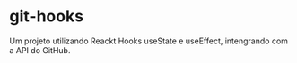 # git-hooks
 Um projeto utilizando Reackt Hooks useState e useEffect, intengrando com a API do GitHub.
